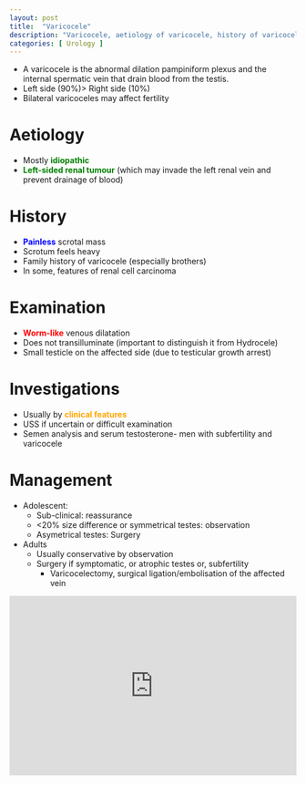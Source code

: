 ```yaml
---
layout: post
title:  "Varicocele"
description: "Varicocele, aetiology of varicocele, history of varicocele, examintaion for varicocele, Investigation for varicocele, management of varicocele"
categories: [ Urology ]
---
```

- A varicocele is the abnormal dilation  pampiniform plexus and the internal spermatic vein that drain blood from the testis. 
- Left side (90%)> Right side (10%) 
- Bilateral varicoceles may affect fertility

# Aetiology
- Mostly <span style="color:green"> **idiopathic** </span>
- <span style="color:green"> **Left-sided renal tumour** </span> (which may invade the left renal vein and prevent drainage of blood)

# History
- <span style="color:blue"> **Painless** </span> scrotal mass
- Scrotum feels heavy
- Family history of varicocele (especially brothers)
- In some, features of renal cell carcinoma

# Examination
- <span style="color:red"> **Worm-like** </span>venous dilatation
- Does not transilluminate (important to distinguish it from Hydrocele)
- Small testicle on the affected side (due to testicular growth arrest)

# Investigations
- Usually by <span style="color:orange"> **clinical features** </span>
- USS if uncertain or difficult examination
- Semen analysis and serum testosterone- men with subfertility and varicocele

# Management
- Adolescent:
    - Sub-clinical: reassurance
    - <20% size difference or symmetrical testes: observation
    - Asymetrical testes: Surgery
- Adults
    - Usually conservative by observation
    - Surgery if symptomatic, or atrophic testes or, subfertility
        - Varicocelectomy, surgical ligation/embolisation of the affected vein

<p><iframe style="width:100%;" height="315" src="https://www.youtube.com/embed/Cniqsc9QfDo?rel=0&amp;showinfo=0" frameborder="0" allowfullscreen></iframe></p>